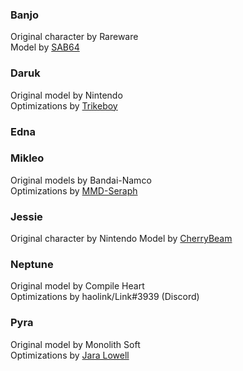 ### Banjo
Original character by Rareware\
Model by [SAB64](https://www.deviantart.com/sab64/art/MMD-XPS-Model-Banjo-Kazooie-Download-671985035)

### Daruk
Original model by Nintendo\
Optimizations by [Trikeboy](https://www.models-resource.com/wii_u/thelegendofzeldabreathofthewild/model/20391/)

### Edna
### Mikleo
Original models by Bandai-Namco\
Optimizations by [MMD-Seraph](https://www.deviantart.com/mmd-seraph/art/MMD-Zestiria-Mikleo-DL-647236893)

### Jessie
Original character by Nintendo
Model by [CherryBeam](https://www.deviantart.com/cherrybeam/art/MMD-Team-Rocket-DL-570827235)

### Neptune
Original model by Compile Heart\
Optimizations by haolink/Link#3939 (Discord)

### Pyra
Original model by Monolith Soft\
Optimizations by [Jara Lowell](https://www.deviantart.com/jaralowell/art/Pyra-from-Xenoblade-Chronicles-2-in-MMD-739975671)

